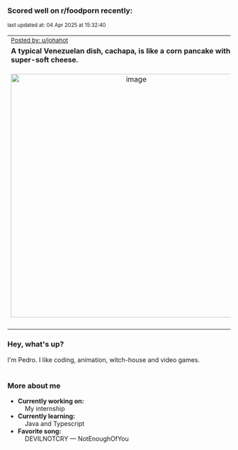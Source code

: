 ### Scored well on r/foodporn recently:

<p align="left"><sub>last updated at: 04 Apr 2025 at 15:32:40</sub></p>

|   |
| --- |
| <sub>[Posted by: u/johahot][source]</sub> |
| **A typical Venezuelan dish, cachapa, is like a corn pancake with tasty, super-soft cheese.** | 
|<p align="center"> <img alt="image" src="https://i.redd.it/tyuiasn4ncpe1.jpeg" width="550" /> </p>|
|   |

### Hey, what's up?

I'm Pedro. I like coding, animation, witch-house and video games.<br><br>

### More about me
- **Currently working on:**  
&nbsp;&nbsp;&nbsp;&nbsp;My internship
- **Currently learning:**  
&nbsp;&nbsp;&nbsp;&nbsp;Java and Typescript
- **Favorite song:**  
&nbsp;&nbsp;&nbsp;&nbsp;DEVILNOTCRY — NotEnoughOfYou<br><br>

  



  
  
  
[linkedin]: https://linkedin.com/in/pedro-h-r-gomes-8a487b14a/
[gmail]: mailto:pilique11@gmail.com
[source]: https://reddit.com/r/FoodPorn/comments/1jdtdz9/a_typical_venezuelan_dish_cachapa_is_like_a_corn/
[redditAPI]: https://www.reddit.com/dev/api/
